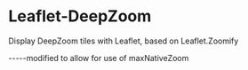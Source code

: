 Leaflet-DeepZoom
================
Display DeepZoom tiles with Leaflet, based on Leaflet.Zoomify

-----modified to allow for use of maxNativeZoom
